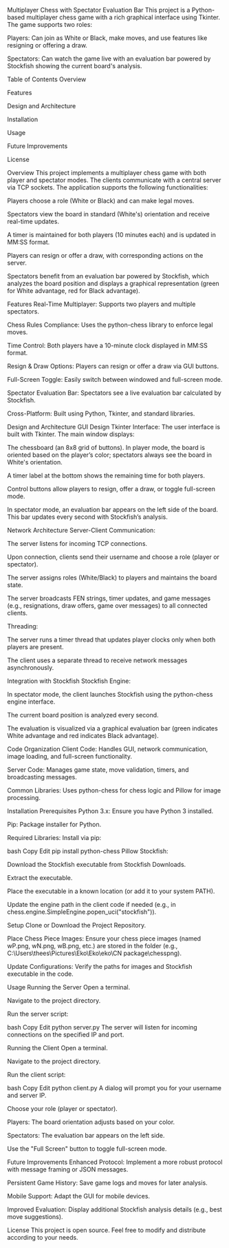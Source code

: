 Multiplayer Chess with Spectator Evaluation Bar
This project is a Python-based multiplayer chess game with a rich graphical interface using Tkinter. The game supports two roles:

Players: Can join as White or Black, make moves, and use features like resigning or offering a draw.

Spectators: Can watch the game live with an evaluation bar powered by Stockfish showing the current board's analysis.

Table of Contents
Overview

Features

Design and Architecture

Installation

Usage

Future Improvements

License

Overview
This project implements a multiplayer chess game with both player and spectator modes. The clients communicate with a central server via TCP sockets. The application supports the following functionalities:

Players choose a role (White or Black) and can make legal moves.

Spectators view the board in standard (White's) orientation and receive real-time updates.

A timer is maintained for both players (10 minutes each) and is updated in MM:SS format.

Players can resign or offer a draw, with corresponding actions on the server.

Spectators benefit from an evaluation bar powered by Stockfish, which analyzes the board position and displays a graphical representation (green for White advantage, red for Black advantage).

Features
Real-Time Multiplayer: Supports two players and multiple spectators.

Chess Rules Compliance: Uses the python-chess library to enforce legal moves.

Time Control: Both players have a 10-minute clock displayed in MM:SS format.

Resign & Draw Options: Players can resign or offer a draw via GUI buttons.

Full-Screen Toggle: Easily switch between windowed and full-screen mode.

Spectator Evaluation Bar: Spectators see a live evaluation bar calculated by Stockfish.

Cross-Platform: Built using Python, Tkinter, and standard libraries.

Design and Architecture
GUI Design
Tkinter Interface: The user interface is built with Tkinter. The main window displays:

The chessboard (an 8x8 grid of buttons). In player mode, the board is oriented based on the player’s color; spectators always see the board in White's orientation.

A timer label at the bottom shows the remaining time for both players.

Control buttons allow players to resign, offer a draw, or toggle full-screen mode.

In spectator mode, an evaluation bar appears on the left side of the board. This bar updates every second with Stockfish’s analysis.

Network Architecture
Server-Client Communication:

The server listens for incoming TCP connections.

Upon connection, clients send their username and choose a role (player or spectator).

The server assigns roles (White/Black) to players and maintains the board state.

The server broadcasts FEN strings, timer updates, and game messages (e.g., resignations, draw offers, game over messages) to all connected clients.

Threading:

The server runs a timer thread that updates player clocks only when both players are present.

The client uses a separate thread to receive network messages asynchronously.

Integration with Stockfish
Stockfish Engine:

In spectator mode, the client launches Stockfish using the python-chess engine interface.

The current board position is analyzed every second.

The evaluation is visualized via a graphical evaluation bar (green indicates White advantage and red indicates Black advantage).

Code Organization
Client Code: Handles GUI, network communication, image loading, and full-screen functionality.

Server Code: Manages game state, move validation, timers, and broadcasting messages.

Common Libraries: Uses python-chess for chess logic and Pillow for image processing.

Installation
Prerequisites
Python 3.x: Ensure you have Python 3 installed.

Pip: Package installer for Python.

Required Libraries: Install via pip:

bash
Copy
Edit
pip install python-chess Pillow
Stockfish:

Download the Stockfish executable from Stockfish Downloads.

Extract the executable.

Place the executable in a known location (or add it to your system PATH).

Update the engine path in the client code if needed (e.g., in chess.engine.SimpleEngine.popen_uci("stockfish")).

Setup
Clone or Download the Project Repository.

Place Chess Piece Images:
Ensure your chess piece images (named wP.png, wN.png, wB.png, etc.) are stored in the folder (e.g., C:\Users\thees\Pictures\Eko\Eko\eko\CN package\chesspng).

Update Configurations:
Verify the paths for images and Stockfish executable in the code.

Usage
Running the Server
Open a terminal.

Navigate to the project directory.

Run the server script:

bash
Copy
Edit
python server.py
The server will listen for incoming connections on the specified IP and port.

Running the Client
Open a terminal.

Navigate to the project directory.

Run the client script:

bash
Copy
Edit
python client.py
A dialog will prompt you for your username and server IP.

Choose your role (player or spectator).

Players: The board orientation adjusts based on your color.

Spectators: The evaluation bar appears on the left side.

Use the "Full Screen" button to toggle full-screen mode.

Future Improvements
Enhanced Protocol: Implement a more robust protocol with message framing or JSON messages.

Persistent Game History: Save game logs and moves for later analysis.

Mobile Support: Adapt the GUI for mobile devices.

Improved Evaluation: Display additional Stockfish analysis details (e.g., best move suggestions).

License
This project is open source. Feel free to modify and distribute according to your needs.

